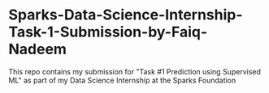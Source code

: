 # Sparks-Data-Science-Internship-Task-1-Submission-by-Faiq-Nadeem
This repo contains my submission for "Task #1 Prediction using Supervised ML" as part of my Data Science Internship at the Sparks Foundation
